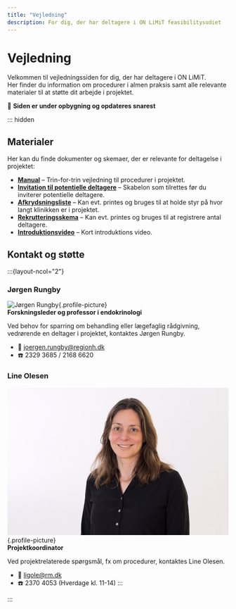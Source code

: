 ```yaml
---
title: "Vejledning"
description: For dig, der har deltagere i ON LiMiT feasibilitysudiet
---
```

# Vejledning

Velkommen til vejledningssiden for dig, der har deltagere i ON LiMiT.  
Her finder du information om procedurer i almen praksis samt alle relevante materialer til at støtte dit arbejde i projektet.

🚧 **Siden er under opbygning og opdateres snarest**

::: hidden

## Materialer

Her kan du finde dokumenter og skemaer, der er relevante for deltagelse i projektet:

- **[Manual]()** – Trin-for-trin vejledning til procedurer i projektet.
- **[Invitation til potentielle deltagere]()** – Skabelon som tilrettes før du inviterer potentielle deltagere.
- **[Afkrydsningsliste]()** – Kan evt. printes og bruges til at holde styr på hvor langt klinikken er i projektet.
- **[Rekrutteringsskema]()** – Kan evt. printes og bruges til at registrere antal deltagere.
- **[Introduktionsvideo]()** – Kort introduktions video.

## Kontakt og støtte

:::{layout-ncol="2"}

### Jørgen Rungby  
![Jørgen Rungby](images/Joergen.jpg){.profile-picture}  
**Forskningsleder og professor i endokrinologi**  

Ved behov for sparring om behandling eller lægefaglig rådgivning, vedrørende en deltager i projektet, kontaktes Jørgen Rungby.

- 📧 [joergen.rungby@regionh.dk](mailto:joergen.rungby@regionh.dk)  
- ☎️ 2329 3685 / 2168 6620

### Line Olesen  
![Line Olesen](images/Line.png){.profile-picture}  
**Projektkoordinator**  

Ved projektrelaterede spørgsmål, fx om procedurer, kontaktes Line Olesen.

- 📧 [ligole@rm.dk](mailto:ligole@rm.dk)  
- ☎️ 2370 4053 (Hverdage kl. 11-14)
:::

:::
